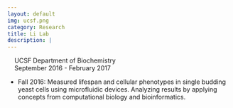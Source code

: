 ```yaml
---
layout: default
img: ucsf.png
category: Research
title: Li Lab
description: |
---
```

&nbsp;&nbsp;  <i class="fa fa-university alt-font"></i>&nbsp;UCSF Department of Biochemistry
<br>
&nbsp;&nbsp;  <i class="fa fa-calendar"></i>&nbsp;September 2016 - February 2017
<br>
<!--&nbsp;&nbsp;  Advisor: Dr. Hao Li-->

* Fall 2016: Measured lifespan and cellular phenotypes in single budding yeast cells using microfluidic devices. Analyzing results by applying concepts from computational biology and bioinformatics. 
<!-- Worked with Chinese researchers to revise publication manuscripts and conference presentations. -->
